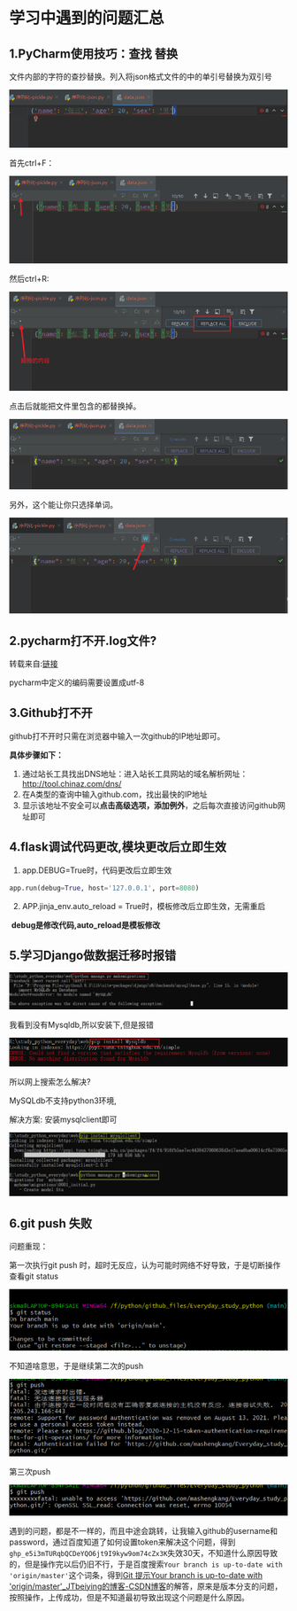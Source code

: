 # 学习中遇到的问题汇总

## 1.PyCharm使用技巧：查找 替换

文件内部的字符的查抄替换。列入将json格式文件的中的单引号替换为双引号

![](其他问题汇总.assets/1.png)

首先ctrl+F：

![](其他问题汇总.assets/2.png)

然后ctrl+R:

![](其他问题汇总.assets/3.png)

点击后就能把文件里包含的都替换掉。

![](其他问题汇总.assets/4.png)

另外，这个能让你只选择单词。

![](其他问题汇总.assets/5.png)

## 2.pycharm打不开.log文件?

转载来自:[链接](https://blog.csdn.net/weixin_44780625/article/details/118068491)

pycharm中定义的编码需要设置成utf-8

## 3.Github打不开

github打不开时只需在浏览器中输入一次github的IP地址即可。 

**具体步骤如下：**

1. 通过站长工具找出DNS地址：进入站长工具网站的域名解析网址：http://tool.chinaz.com/dns/ 
2. 在A类型的查询中输入github.com，找出最快的IP地址
3. 显示该地址不安全可以**点击高级选项，添加例外**，之后每次直接访问github网址即可

## 4.flask调试代码更改,模块更改后立即生效

1. app.DEBUG=True时，代码更改后立即生效

```python
app.run(debug=True, host='127.0.0.1', port=8080)
```

2. APP.jinja_env.auto_reload = True时，模板修改后立即生效，无需重启

​	**debug是修改代码,auto_reload是模板修改**

## 5.学习Django做数据迁移时报错

![](其他问题汇总.assets/数据库迁移.png)

我看到没有Mysqldb,所以安装下,但是报错

![](其他问题汇总.assets/安装mysqldb.png)

所以网上搜索怎么解决?

MySQLdb不支持python3环境,

解决方案: 安装mysqlclient即可

![](其他问题汇总.assets/安装mysqlclient.png)

## 6.git push 失败

问题重现：

第一次执行git push 时，超时无反应，认为可能时网络不好导致，于是切断操作查看git status

![](其他问题汇总.assets/\image-20220318231845138.png)

不知道啥意思，于是继续第二次的push

![](其他问题汇总.assets/image-20220318232027756.png)

第三次push

![](其他问题汇总.assets/image-20220318232101372.png)

遇到的问题，都是不一样的，而且中途会跳转，让我输入github的username和password，通过百度知道了如何设置token来解决这个问题，得到`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`失效30天，不知道什么原因导致的，但是操作完以后仍旧不行，于是百度搜索`Your branch is up-to-date with 'origin/master'`这个词条，得到[Git 提示Your branch is up-to-date with 'origin/master'_JTbeiying的博客-CSDN博客](https://blog.csdn.net/qq_33912215/article/details/89000254)的解答，原来是版本分支的问题，按照操作，上传成功，但是不知道最初导致出现这个问题是什么原因。


